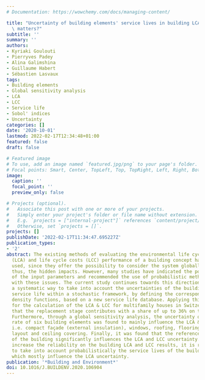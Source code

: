 ```yaml
---
# Documentation: https://wowchemy.com/docs/managing-content/

title: "Uncertainty of building elements' service lives in building LCA & LCC: What\
  \ matters?"
subtitle: ''
summary: ''
authors:
- Kyriaki Goulouti
- Pierryves Padey
- Alina Galimshina
- Guillaume Habert
- Sébastien Lasvaux
tags:
- Building elements
- Global sensitivity analysis
- LCA
- LCC
- Service life
- Sobol' indices
- Uncertainty
categories: []
date: '2020-10-01'
lastmod: 2022-02-17T12:34:48+01:00
featured: false
draft: false

# Featured image
# To use, add an image named `featured.jpg/png` to your page's folder.
# Focal points: Smart, Center, TopLeft, Top, TopRight, Left, Right, BottomLeft, Bottom, BottomRight.
image:
  caption: ''
  focal_point: ''
  preview_only: false

# Projects (optional).
#   Associate this post with one or more of your projects.
#   Simply enter your project's folder or file name without extension.
#   E.g. `projects = ["internal-project"]` references `content/project/deep-learning/index.md`.
#   Otherwise, set `projects = []`.
projects: []
publishDate: '2022-02-17T11:34:47.695227Z'
publication_types:
- '2'
abstract: The existing methods of evaluating the environmental life cycle assessment
  (LCA) and life cycle costs (LCC) performance of a building concept have been widely
  used, since they offer the possibility to consider the system globally and avoid,
  thus, the hidden impacts. However, many studies have indicated the possible uncertainties
  of the input parameters and recommended the use of probabilistic methods, to deal
  with these issues. The current study continues towards this direction and presents
  a systematic way to take into account the uncertainties of the building elements'
  service life within a stochastic framework, by defining the corresponding probability
  density functions, based on a new service life database. Applying this methodology
  for the calculation of the LCA & LCC for multifamily houses in Switzerland revealed
  that the replacement stage contributes with a share of up to 36% on the GHG emissions.
  Furthermore, through a global sensitivity analysis, the uncertainty on the replacement
  rate of six building elements was found to mainly influence the LCA & LCC uncertainty,
  i.e. compact façade (external insulation), windows, roofing, flooring, internal
  layout and ceiling covering. Finally, it was found that the reference service life
  of the building significantly influences the LCA and LCC uncertainty. In order to
  increase the reliability on the building LCA and LCC results, it is recommended
  to take into account probabilistically the service lives of the building elements,
  which mostly influence the LCA uncertainty.
publication: '*Building and Environment*'
doi: 10.1016/J.BUILDENV.2020.106904
---
```

